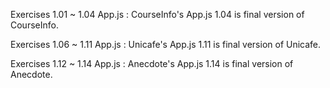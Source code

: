 Exercises 1.01 ~ 1.04 App.js : CourseInfo's App.js
1.04 is final version of CourseInfo.

Exercises 1.06 ~ 1.11 App.js : Unicafe's App.js
1.11 is final version of Unicafe.

Exercises 1.12 ~ 1.14 App.js : Anecdote's App.js
1.14 is final version of Anecdote.
